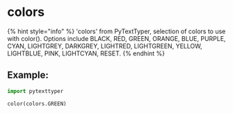 # colors

{% hint style="info" %}
'colors' from PyTextTyper, selection of colors to use with color(). Options include BLACK, RED, GREEN, ORANGE, BLUE, PURPLE, CYAN, LIGHTGREY, DARKGREY, LIGHTRED, LIGHTGREEN, YELLOW, LIGHTBLUE, PINK, LIGHTCYAN, RESET.
{% endhint %}

## Example:

```python
import pytexttyper

color(colors.GREEN)
```
